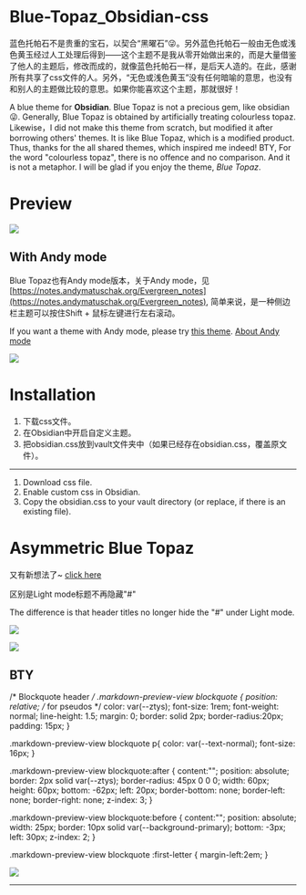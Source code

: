 # Blue-Topaz_Obsidian-css

蓝色托帕石不是贵重的宝石，以契合“黑曜石”😜。另外蓝色托帕石一般由无色或浅色黄玉经过人工处理后得到——这个主题不是我从零开始做出来的，而是大量借鉴了他人的主题后，修改而成的，就像蓝色托帕石一样，是后天人造的。在此，感谢所有共享了css文件的人。另外，“无色或浅色黄玉”没有任何暗喻的意思，也没有和别人的主题做比较的意思。如果你能喜欢这个主题，那就很好！

A blue theme for **Obsidian**. Blue Topaz is not a precious gem, like obsidian😜. Generally, Blue Topaz is obtained by artificially treating colourless topaz. Likewise，I did not make this theme from scratch, but modified it after borrowing others' themes. It is like Blue Topaz, which is a modified product. Thus, thanks for the all shared themes, which inspired me indeed! BTY, For the word "colourless topaz", there is no offence and no comparison. And it is not a metaphor. I will be glad if you enjoy the theme, *Blue Topaz*.

# Preview
![](https://github.com/whyt-byte/Blue-Topaz_Obsidian-css/blob/master/preview_Blue%20Topaz.png?raw=true)

## With Andy mode
Blue Topaz也有Andy mode版本，关于Andy mode，见[https://notes.andymatuschak.org/Evergreen_notes](https://notes.andymatuschak.org/Evergreen_notes), 简单来说，是一种侧边栏主题可以按住Shift + 鼠标左键进行左右滚动。

If you want a theme with Andy mode, please try [this theme](https://github.com/whyt-byte/Blue-Topaz-with-Andy-mode_Obsidian_css). [About Andy mode](https://notes.andymatuschak.org/Evergreen_notes)

![](https://github.com/whyt-byte/Blue-Topaz-with-Andy-mode_Obsidian_css/blob/main/Preview_Blue%20Topaz%20with%20Andy%20mode.png?raw=true)

# Installation
1. 下载css文件。
2. 在Obsidian中开启自定义主题。
3. 把obsidian.css放到vault文件夹中（如果已经存在obsidian.css，覆盖原文件）。
---
1. Download css file.
2. Enable custom css in Obsidian.
3. Copy the obsidian.css to your vault directory (or replace, if there is an existing file).

# Asymmetric Blue Topaz
又有新想法了~ [click here](https://github.com/whyt-byte/Blue-Topaz_Obsidian-css/tree/master/Asymmetric%20Blue%20Topaz)

区别是Light mode标题不再隐藏"#"

The difference is that header titles no longer hide the "#" under Light mode. 

![](https://github.com/whyt-byte/Blue-Topaz_Obsidian-css/blob/master/Asymmetric%20Blue%20Topaz_1.png?raw=true)

![](https://github.com/whyt-byte/Blue-Topaz_Obsidian-css/blob/master/Asymmetric%20Blue%20Topaz/ABT.png?raw=true)


## BTY
/* Blockquote header */
.markdown-preview-view blockquote {
   position: relative; /* for pseudos */
   color: var(--ztys);
   font-size: 1rem;
   font-weight: normal;
   line-height: 1.5;
   margin: 0;
   border: solid 2px;
   border-radius:20px;
   padding: 15px;
}

.markdown-preview-view blockquote p{
  color: var(--text-normal);
  font-size: 16px;
}

.markdown-preview-view blockquote:after {
   content:"";
   position: absolute;
   border: 2px solid var(--ztys);
   border-radius: 45px 0 0 0;
   width: 60px;
   height: 60px;
   bottom: -62px;
   left: 20px;
   border-bottom: none;
   border-left: none;
   border-right: none;
   z-index: 3; 
}

.markdown-preview-view blockquote:before {
   content:"";
   position: absolute;
   width: 25px;
   border: 10px solid var(--background-primary);
   bottom: -3px;
   left: 30px;
   z-index: 2;
}

.markdown-preview-view blockquote :first-letter {
 margin-left:2em;
}

![](https://github.com/whyt-byte/Blue-Topaz_Obsidian-css/blob/master/blockquote.jpg?raw=true)

---
